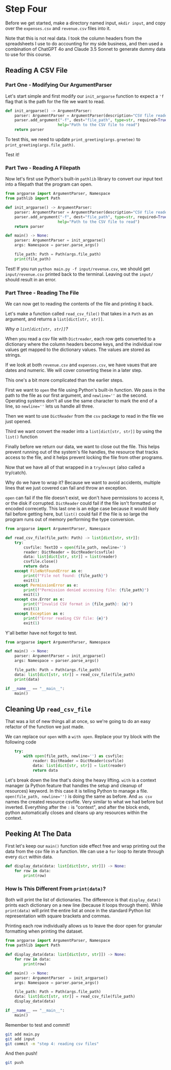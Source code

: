 # Step Four

Before we get started, make a directory named input, `mkdir input`, and copy over the `expenses.csv` and `revenue.csv` files into it.

Note that this is not real data. I took the column headers from the spreadsheets I use to do accounting for my side business, and then used a combination of ChatGPT 4o and Claude 3.5 Sonnet to generate dummy data to use for this course.

## Reading A CSV File

### Part One - Modifying Our ArgumentParser

Let's start simple and first modify our `init_argparse` function to expect a `'f` flag that is the path for the file we want to read.

```python
def init_argparse() -> ArgumentParser:
    parser: ArgumentParser = ArgumentParser(description="CSV file reader")
    parser.add_argument("-f", dest="file_path", type=str, required=True,
                       help="Path to the CSV file to read")
    return parser
```

To test this, we need to update `print_greeting(args.greetee)` to `print_greeting(args.file_path)`.

Test it!

### Part Two - Reading A Filepath

Now let's first use Python's built-in `pathlib` library to convert our input text into a filepath that the program can open.

```python
from argparse import ArgumentParser, Namespace
from pathlib import Path

def init_argparse() -> ArgumentParser:
    parser: ArgumentParser = ArgumentParser(description="CSV file reader")
    parser.add_argument("-f", dest="file_path", type=str, required=True,
                       help="Path to the CSV file to read")
    return parser

def main() -> None:
    parser: ArgumentParser = init_argparse()
    args: Namespace = parser.parse_args()

    file_path: Path = Path(args.file_path)
    print(file_path)
```

Test! If you run `python main.py -f input/revenue.csv`, we should get `input/revenue.csv` printed back to the terminal. Leaving out the `input/` should result in an error.

### Part Three - Reading The File

We can now get to reading the contents of the file and printing it back.

Let's make a function called `read_csv_file()` that takes in a `Path` as an argument, and returns a `list[dict[str, str]]`.

*Why a `list[dict[str, str]]`?*

When you read a csv file with `Dictreader`, each row gets converted to a dictionary where the column headers become keys, and the individual row values get mapped to the dictionary values. The values are stored as strings.

If we look at both `revenue.csv` and `expenses.csv`, we have vaues that are dates and numeric. We will cover converting these in a later step.

This one's a bit more complicated than the earlier steps.

First we want to `open` the file using Python's built-in function. We pass in the path to the file as our first argument, and `newline=''` as the second. Operating systems don't all use the same character to mark the end of a line, so `newline=''` lets us handle all three.

Then we want to use `DictReader` from the `csv` package to read in the file we just opened.

Third we want convert the reader into a `list[dict[str, str]]` by using the `list()` function

Finally before we return our data, we want to close out the file. This helps prevent running out of the system's file handles, the resource that tracks access to the file, and it helps prevent locking the file from other programs.

Now that we have all of that wrapped in a `try`/`except` (also called a try/catch).

Why do we have to wrap it? Because we want to avoid accidents, multiple lines that we just covered can fail and throw an exception.

`open` can fail if the file doesn't exist, we don't have permissions to access it, or the disk if corrupted. `DictReader` could fail if the file isn't formatted or encoded correcetly. This last one is an edge case because it would likely fail before getting here, but `list()` could fail if the file is so large the program runs out of memory performing the type conversion.

```python
from argparse import ArgumentParser, Namespace

def read_csv_file(file_path: Path) -> list[dict[str, str]]:
    try:
        csvfile: TextIO = open(file_path, newline='')
        reader: DictReader = DictReader(csvfile)
        data: list[dict[str, str]] = list(reader)
        csvfile.close()
        return data
    except FileNotFoundError as e:
        print(f"File not found: {file_path}")
        exit(1)
    except PermissionError as e:
        print(f"Permission denied accessing file: {file_path}")
        exit(1)
    except csv.Error as e:
        print(f"Invalid CSV format in {file_path}: {e}")
        exit(1)
    except Exception as e:
        print(f"Error reading CSV file: {e}")
        exit(1)
```

Y'all better have not forgot to test.

```python
from argparse import ArgumentParser, Namespace

def main() -> None:
    parser: ArgumentParser = init_argparse()
    args: Namespace = parser.parse_args()

    file_path: Path = Path(args.file_path)
    data: list[dict[str, str]] = read_csv_file(file_path)
    print(data)

if __name__ == "__main__":
    main()
```

## Cleaning Up `read_csv_file`

That was a lot of new things all at once, so we're going to do an easy refactor of the function we just made.

We can replace our `open` with a `with open`. Replace your try block with the following code

```python
    try:
        with open(file_path, newline='') as csvfile:
            reader: DictReader = DictReader(csvfile)
            data: list[dict[str, str]] = list(reader)
            return data
```

Let's break down the line that's doing the heavy lifting. `with` is a context manager (a Python feature that handles the setup and cleanup of resources) keyword. In this case it is telling Python to manage a file. `open(file_path, newline='')` is doing the same as before. And `as csv` names the created resource csvfile. Very similar to what we had before but inverted. Everything after the `:` is "context", and after the block ends, python automatically closes and cleans up any resources within the context.

## Peeking At The Data

First let's keep our `main()` function side effect free and wrap printing out the data from the csv file in a function. We can use a `for` loop to iterate through every `dict` within data.

```python
def display_data(data: list[dict[str, str]]) -> None:
    for row in data:
        print(row)
```

### How Is This Different From `print(data)`?

Both will print the list of dictionaries. The difference is that `display_data()` prints each dictionary on a new line (because it loops through them). While `print(data)` will print the entire list at once in the standard Python list representation with square brackets and commas.

Printing each row individually allows us to leave the door open for granular formatting when printing the dataset.

```python
from argparse import ArgumentParser, Namespace
from pathlib import Path

def display_data(data: list[dict[str, str]]) -> None:
    for row in data:
        print(row)

def main() -> None:
    parser: ArgumentParser  = init_argparse()
    args: Namespace = parser.parse_args()

    file_path: Path = Path(args.file_path)
    data: list[dict[str, str]] = read_csv_file(file_path)
    display_data(data)

if __name__ == "__main__":
    main()
```

Remember to test and commit!

```bash
git add main.py
git add input
git commit -m "step 4: reading csv files"
```

And then push!

```bash
git push
```

